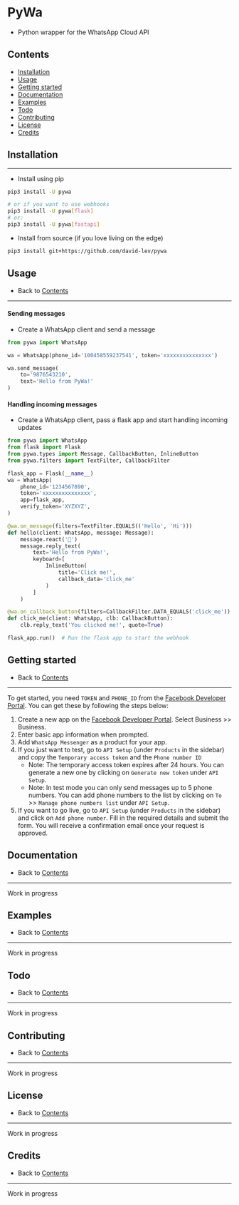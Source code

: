# PyWa
- Python wrapper for the WhatsApp Cloud API

## Contents
- [Installation](#installation)
- [Usage](#usage)
- [Getting started](#getting-started)
- [Documentation](#documentation)
- [Examples](#examples)
- [Todo](#todo)
- [Contributing](#contributing)
- [License](#license)
- [Credits](#credits)

## Installation

---
- Install using pip
```bash
pip3 install -U pywa

# or if you want to use webhooks
pip3 install -U pywa[flask]
# or:
pip3 install -U pywa[fastapi]
```
- Install from source (if you love living on the edge)
```bash
pip3 install git+https://github.com/david-lev/pywa
```

## Usage
- Back to [Contents](#contents)
---
#### Sending messages
- Create a WhatsApp client and send a message
```python
from pywa import WhatsApp

wa = WhatsApp(phone_id='100458559237541', token='xxxxxxxxxxxxxxx')

wa.send_message(
    to='9876543210',
    text='Hello from PyWa!'
)
```

#### Handling incoming messages
- Create a WhatsApp client, pass a flask app and start handling incoming updates
```python
from pywa import WhatsApp
from flask import Flask
from pywa.types import Message, CallbackButton, InlineButton
from pywa.filters import TextFilter, CallbackFilter

flask_app = Flask(__name__)
wa = WhatsApp(
    phone_id='1234567890',
    token='xxxxxxxxxxxxxxx',
    app=flask_app,
    verify_token='XYZXYZ',
)

@wa.on_message(filters=TextFilter.EQUALS(('Hello', 'Hi')))
def hello(client: WhatsApp, message: Message):
    message.react('👋')
    message.reply_text(
        text='Hello from PyWa!',
        keyboard=[
            InlineButton(
                title='Click me!',
                callback_data='click_me'
            )
        ]
    )

@wa.on_callback_button(filters=CallbackFilter.DATA_EQUALS('click_me'))
def click_me(client: WhatsApp, clb: CallbackButton):
    clb.reply_text('You clicked me!', quote=True)

flask_app.run()  # Run the flask app to start the webhook
```

## Getting started
- Back to [Contents](#contents)

---
To get started, you need `TOKEN` and `PHONE_ID` from the [Facebook Developer Portal](https://developers.facebook.com/).
You can get these by following the steps below:

1. Create a new app on the [Facebook Developer Portal](https://developers.facebook.com/apps/create/). Select Business >> Business.
2. Enter basic app information when prompted.
3. Add `WhatsApp Messenger` as a product for your app.
4. If you just want to test, go to `API Setup` (under `Products` in the sidebar) and copy the `Temporary access token` and the `Phone number ID`
   - Note: The temporary access token expires after 24 hours. You can generate a new one by clicking on `Generate new token` under `API Setup`.
   - Note: In test mode you can only send messages up to 5 phone numbers. You can add phone numbers to the list by clicking on `To` >> `Manage phone numbers list` under `API Setup`.
5. If you want to go live, go to `API Setup` (under `Products` in the sidebar) and click on `Add phone number`. Fill in the required details and submit the form. You will receive a confirmation email once your request is approved.

## Documentation
- Back to [Contents](#contents)

---
Work in progress

## Examples
- Back to [Contents](#contents)

---
Work in progress

## Todo
- Back to [Contents](#contents)

---
Work in progress

## Contributing
- Back to [Contents](#contents)

---
Work in progress

## License
- Back to [Contents](#contents)

---
Work in progress

## Credits
- Back to [Contents](#contents)

---
Work in progress

